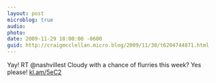 ```yaml
---
layout: post
microblog: true
audio: 
photo: 
date: 2009-11-29 18:00:00 -0600
guid: http://craigmcclellan.micro.blog/2009/11/30/t6204744871.html
---
```

Yay! RT @nashvillest Cloudy with a chance of flurries this week? Yes please! [kl.am/5eC2](http://kl.am/5eC2)
